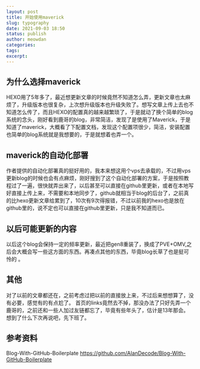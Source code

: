```yaml
---
layout: post
title: 开始使用maverick
slug: typography
date: 2021-09-03 18:50
status: publish
author: meowdan
categories: 
tags:
excerpt: 
---
```



## 为什么选择maverick

HEXO用了5年多了，最近想更新文章的时候竟然不知道怎么弄，更新文章也太麻烦了，升级版本也很复杂，上次想升级版本也升级失败了。想写文章上传上去也不知道怎么传了，而且HEXO的配置真的越来越繁琐了，于是就动了换个简单的blog系统的念头，刚好看到鹿哥的blog，非常简洁，发现了是使用了Maverick，于是知道了maverick，大概看了下配置文档，发现这个配置项很少，简洁，安装配置也简单的blog系统就是我想要的，于是就想着也弄一个。 

## maverick的自动化部署

作者提供的自动化部署真的挺好用的，我本来想这用个vps去承载的，不过用vps更新blog的时候也会有点麻烦，刚好搜到了这个自动化部署的方案，于是按照教程过了一遍，很快就弄出来了，以后甚至可以直接在github里更新，或者在本地写好直接上传上来，不需要和本地同步了，github就相当于blog的后台了，之前真的比hexo更新文章给累到了，10次有9次得报错，不过以前我的hexo也是放在github里的，说不定也可以直接在github里更新，只是我不知道而已。 

## 以后可能更新的内容

以后这个blog会保持一定的频率更新，最近把gen8重装了，换成了PVE+OMV,之后会大概会写一些这方面的东西。再凑点其他的东西，毕竟blog长草了也是挺可怜的 。

## 其他

对了以前的文章都还在，之前考虑过把以前的直接放上来，不过后来想想算了，没有必要，感觉有的有点尬了。
首页的links竟然去不掉，那没办法了只好先弄一个鹿哥的，之前还和一些人加过友链都忘了，毕竟有些年头了，估计是13年那会。
想到了什么下次再说吧，先下班了。 

## 参考资料
Blog-With-GitHub-Boilerplate
https://github.com/AlanDecode/Blog-With-GitHub-Boilerplate
